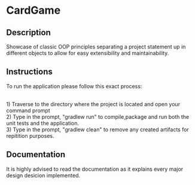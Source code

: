 # CardGame
## Description
<p>Showcase of classic OOP principles separating a project statement up in different objects to allow for easy extensibility and maintainability.</p>

## Instructions
<p>To run the application please follow this exact process:</p>
<br>
1) Traverse to the directory where the project is located and open your command prompt
<br>
2) Type in the prompt, "gradlew run" to compile,package and run both the unit tests and the application.
<br>
3) Type in the prompt, "gradlew clean" to remove any created artifacts for repitition purposes.

## Documentation
<p>It is highly advised to read the documentation as it explains every major design desicion implemented.</p>


